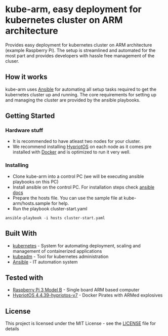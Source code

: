 # kube-arm, easy deployment for kubernetes cluster on ARM architecture

Provides easy deployment for kubernetes cluster on ARM architecture (example Raspberry Pi). The setup is streamlined and automated for the most part and provides developers with hassle free management of the cluser.

## How it works

kube-arm uses [Ansible](http://docs.ansible.com/ansible/latest/index.html) for automating all setup tasks required to get the kubernetes cluster up and running. The core requirements for setting up and managing the cluster are provided by the ansible playbooks.

## Getting Started

### Hardware stuff

* It is recommended to have atleast two nodes for your cluster.
* We recommend installing [HypriotOS](https://blog.hypriot.com/faq/) on each node as it comes pre installed with [Docker](https://www.docker.com/what-docker) and is optimized to run it very well.

### Installing

* Clone kube-arm into a control PC (we will be executing ansible playbooks on this PC)
* Install ansible on the control PC. For installation steps check [ansible docs](http://docs.ansible.com/ansible/latest/intro_installation.html)
* Prepare the hosts file. You can use the sample file at kube-arm/hosts.sample for help.
* Run the playbook cluster-start.yaml
```
ansible-playbook -i hosts cluster-start.yaml
```

## Built With

* [kubernetes](https://kubernetes.io) - System for automating deployment, scaling and management of containerized applications
* [kubeadm](https://kubernetes.io/docs/admin/kubeadm/) - Tool for kubernetes administration
* [Ansible](http://docs.ansible.com/ansible/latest/intro.html) - IT automation system

## Tested with

* [Raspberry Pi 3 Model B](https://www.raspberrypi.org) - Single board ARM based computer
* [HypriotOS 4.4.39-hypriotos-v7](https://blog.hypriot.com) - Docker Pirates with ARMed explosives

## License

This project is licensed under the MIT License - see the [LICENSE](LICENSE) file for details

